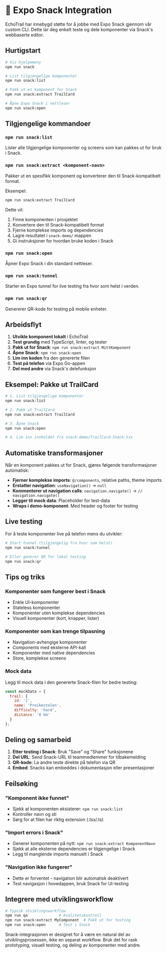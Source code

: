 # 🍿 Expo Snack Integration

EchoTrail har innebygd støtte for å jobbe med Expo Snack gjennom vår custom CLI. Dette lar deg enkelt teste og dele komponenter via Snack's webbaserte editor.

## Hurtigstart

```bash
# Vis hjelpemeny
npm run snack

# List tilgjengelige komponenter
npm run snack:list

# Pakk ut en komponent for Snack
npm run snack:extract TrailCard

# Åpne Expo Snack i nettleser
npm run snack:open
```

## Tilgjengelige kommandoer

### `npm run snack:list`
Lister alle tilgjengelige komponenter og screens som kan pakkes ut for bruk i Snack.

### `npm run snack:extract <komponent-navn>`
Pakker ut en spesifikk komponent og konverterer den til Snack-kompatibelt format.

Eksempel:
```bash
npm run snack:extract TrailCard
```

Dette vil:
1. Finne komponenten i prosjektet
2. Konvertere den til Snack-kompatibelt format
3. Fjerne komplekse imports og dependencies
4. Lagre resultatet i `snack-demo/` mappen
5. Gi instruksjoner for hvordan bruke koden i Snack

### `npm run snack:open`
Åpner Expo Snack i din standard nettleser.

### `npm run snack:tunnel`
Starter en Expo tunnel for live testing fra hvor som helst i verden.

### `npm run snack:qr`
Genererer QR-kode for testing på mobile enheter.

## Arbeidsflyt

1. **Utvikle komponent lokalt** i EchoTrail
2. **Test grundig** med TypeScript, linter, og tester
3. **Pakk ut for Snack**: `npm run snack:extract MittKomponent`
4. **Åpne Snack**: `npm run snack:open`
5. **Lim inn koden** fra den genererte filen
6. **Test på telefon** via Expo Go-appen
7. **Del med andre** via Snack's delefunksjon

## Eksempel: Pakke ut TrailCard

```bash
# 1. List tilgjengelige komponenter
npm run snack:list

# 2. Pakk ut TrailCard
npm run snack:extract TrailCard

# 3. Åpne Snack
npm run snack:open

# 4. Lim inn innholdet fra snack-demo/TrailCard-Snack.tsx
```

## Automatiske transformasjoner

Når en komponent pakkes ut for Snack, gjøres følgende transformasjoner automatisk:

- **Fjerner komplekse imports**: `@/components`, relative paths, theme imports
- **Erstatter navigation**: `useNavigation()` → `null`
- **Kommenterer ut navigation calls**: `navigation.navigate()` → `// navigation.navigate()`
- **Legger til mock data**: Placeholder for test-data
- **Wraps i demo-komponent**: Med header og footer for testing

## Live testing

For å teste komponenter live på telefon mens du utvikler:

```bash
# Start tunnel (tilgjengelig fra hvor som helst)
npm run snack:tunnel

# Eller generer QR for lokal testing
npm run snack:qr
```

## Tips og triks

### Komponenter som fungerer best i Snack
- Enkle UI-komponenter
- Stateless komponenter
- Komponenter uten komplekse dependencies
- Visuell komponenter (kort, knapper, lister)

### Komponenter som kan trenge tilpasning
- Navigation-avhengige komponenter
- Components med eksterne API-kall
- Komponenter med native dependencies
- Store, komplekse screens

### Mock data
Legg til mock data i den genererte Snack-filen for bedre testing:

```javascript
const mockData = {
  trail: {
    id: '1',
    name: 'Preikestolen',
    difficulty: 'hard',
    distance: '8 km'
  }
};
```

## Deling og samarbeid

1. **Etter testing i Snack**: Bruk "Save" og "Share" funksjonene
2. **Del URL**: Send Snack-URL til teammedlemmer for tilbakemelding
3. **QR-kode**: La andre teste direkte på telefon via QR
4. **Embed**: Snacks kan embeddes i dokumentasjon eller presentasjoner

## Feilsøking

### "Komponent ikke funnet"
- Sjekk at komponenten eksisterer: `npm run snack:list`
- Kontroller navn og sti
- Sørg for at filen har riktig extension (.tsx/.ts)

### "Import errors i Snack"
- Generer komponenten på nytt: `npm run snack:extract KomponentNavn`
- Sjekk at alle eksterne dependencies er tilgjengelige i Snack
- Legg til manglende imports manuelt i Snack

### "Navigation ikke fungerer"
- Dette er forventet - navigation blir automatisk deaktivert
- Test navigasjon i hovedappen, bruk Snack for UI-testing

## Integrere med utviklingsworkflow

```bash
# Typisk utviklingsworkflow
npm run qa              # Kvalitetskontroll
npm run snack:extract MyComponent  # Pakk ut for testing
npm run snack:open      # Test i Snack
```

Snack-integrasjonen er designet for å være en natural del av utviklingsprosessen, ikke en separat workflow. Bruk det for rask prototyping, visuell testing, og deling av komponenter med andre.